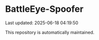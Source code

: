# BattleEye-Spoofer

Last updated: 2025-06-18 04:19:50

This repository is automatically maintained.
